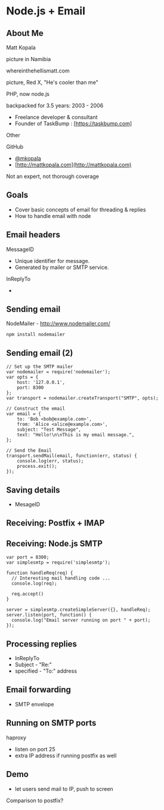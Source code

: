 Node.js + Email
===============


## About Me

Matt Kopala

picture in Namibia

whereinthehellismatt.com

picture, Red X, "He's cooler than me"


PHP, now node.js

backpacked for 3.5 years: 2003 - 2006

* Freelance developer & consultant
* Founder of TaskBump : [https://taskbump.com]

Other

GitHub

* [@mkopala](http://twitter.com/#!/mkopala)
* [http://mattkopala.com](http://mattkopala.com)

Not an expert, not thorough coverage


## Goals

* Cover basic concepts of email for threading & replies
* How to handle email with node


## Email headers

MessageID

* Unique identifier for message.  
* Generated by mailer or SMTP service.

InReplyTo

*


## Sending email

NodeMailer - http://www.nodemailer.com/

    npm install nodemailer

<!--
The same author (Andris Reinman) has written these other **node.js** email-related modules:

* simplesmtp
* mail-parser
* mimelib
* dkim-signer, inbox, directmail, ...

(We'll cover)
-->


## Sending email (2)

```
// Set up the SMTP mailer
var nodemailer = require('nodemailer');
var opts = {
	host: '127.0.0.1',
	port: 8300
};
var transport = nodemailer.createTransport("SMTP", opts);

// Construct the email
var email = {
	to: 'Bob <bob@example.com>',
	from: 'Alice <alice@example.com>',
	subject: "Test Message",
	text: "Hello!\n\nThis is my email message.",
};

// Send the Email
transport.sendMail(email, function(err, status) {
	console.log(err, status);
	process.exit();
});
```


## Saving details
- MesageID


## Receiving: Postfix + IMAP


## Receiving: Node.js SMTP

```
var port = 8300;
var simplesmtp = require('simplesmtp');

function handleReq(req) {
  // Interesting mail handling code ...	
  console.log(req);
  
  req.accept()
}

server = simplesmtp.createSimpleServer({}, handleReq);
server.listen(port, function() {
  console.log("Email server running on port " + port);
});
```


## Processing replies

- InReplyTo
- Subject - "Re:"
- specified - "To:" address


## Email forwarding

- SMTP envelope


## Running on SMTP ports

haproxy

- listen on port 25
- extra IP address if running postfix as well


## Demo

- let users send mail to IP, push to screen


Comparison to postfix?
